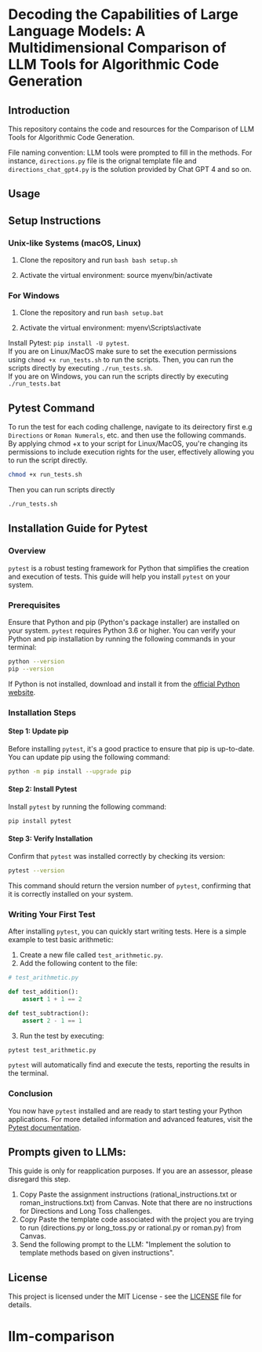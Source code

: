 
# Decoding the Capabilities of Large Language Models: A Multidimensional Comparison of LLM Tools for Algorithmic Code Generation

## Introduction
This repository contains the code and resources for the Comparison of LLM Tools for Algorithmic Code Generation. 

File naming convention: LLM tools were prompted to fill in the methods. For instance, ```directions.py``` file is the orignal template file and ```directions_chat_gpt4.py``` is the solution provided by Chat GPT 4 and so on.

## Usage

## Setup Instructions

### Unix-like Systems (macOS, Linux)

1. Clone the repository and run ```bash
    bash setup.sh ```

2. Activate the virtual environment:
   source myenv/bin/activate

### For Windows

1. Clone the repository and run ```bash
    setup.bat ```

2. Activate the virtual environment:
    myenv\Scripts\activate


Install Pytest: ```pip install -U pytest```. \
If you are on Linux/MacOS make sure to set the execution permissions using `chmod +x run_tests.sh` to run the scripts. Then, you can run the scripts directly by executing `./run_tests.sh`. \
If you are on Windows, you can run the scripts directly by executing `./run_tests.bat`
## Pytest Command
To run the test for each coding challenge, navigate to its deirectory first e.g ```Directions``` or ```Roman Numerals```, etc. and then use the following commands. \
By applying chmod +x to your script for Linux/MacOS, you're changing its permissions to include execution rights for the user, effectively allowing you to run the script directly.
```bash
chmod +x run_tests.sh
```
Then you can run scripts directly
```bash
./run_tests.sh
```

## Installation Guide for Pytest

### Overview

`pytest` is a robust testing framework for Python that simplifies the creation and execution of tests. This guide will help you install `pytest` on your system.

### Prerequisites

Ensure that Python and pip (Python's package installer) are installed on your system. `pytest` requires Python 3.6 or higher. You can verify your Python and pip installation by running the following commands in your terminal:

```bash
python --version
pip --version
```

If Python is not installed, download and install it from the [official Python website](https://www.python.org/downloads/).

### Installation Steps

#### Step 1: Update pip

Before installing `pytest`, it's a good practice to ensure that pip is up-to-date. You can update pip using the following command:

```bash
python -m pip install --upgrade pip
```

#### Step 2: Install Pytest

Install `pytest` by running the following command:

```bash
pip install pytest
```

#### Step 3: Verify Installation

Confirm that `pytest` was installed correctly by checking its version:

```bash
pytest --version
```

This command should return the version number of `pytest`, confirming that it is correctly installed on your system.

### Writing Your First Test

After installing `pytest`, you can quickly start writing tests. Here is a simple example to test basic arithmetic:

1. Create a new file called `test_arithmetic.py`.
2. Add the following content to the file:

```python
# test_arithmetic.py

def test_addition():
    assert 1 + 1 == 2

def test_subtraction():
    assert 2 - 1 == 1
```

3. Run the test by executing:

```bash
pytest test_arithmetic.py
```

`pytest` will automatically find and execute the tests, reporting the results in the terminal.

### Conclusion

You now have `pytest` installed and are ready to start testing your Python applications. For more detailed information and advanced features, visit the [Pytest documentation](https://docs.pytest.org/en/stable/).

## Prompts given to LLMs:

This guide is only for reapplication purposes. If you are an assessor, please disregard this step.

1. Copy Paste the assignment instructions (rational_instructions.txt or roman_instructions.txt) from Canvas. Note that there are no instructions for Directions and Long Toss challenges.
2. Copy Paste the template code associated with the project you are trying to run (directions.py or long_toss.py or rational.py or roman.py) from Canvas.
3. Send the following prompt to the LLM: "Implement the solution to template methods based on given instructions".


## License

This project is licensed under the MIT License - see the [LICENSE](LICENSE) file for details.
# llm-comparison
